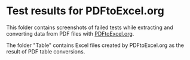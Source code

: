 Test results for PDFtoExcel.org
===============================

This folder contains screenshots of failed tests while extracting and converting data from PDF files with [PDFtoExcel.org](http://www.pdftoexcel.org/).

The folder "Table" contains Excel files created by PDFtoExcel.org as the result of PDF table conversions.